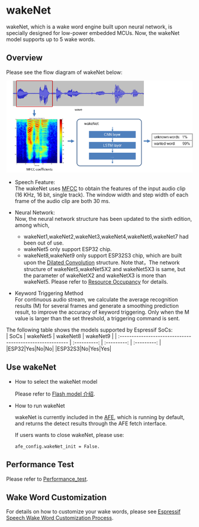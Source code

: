 # wakeNet  

wakeNet, which is a wake word engine built upon neural network, is specially designed for low-power embedded MCUs. Now, the wakeNet model supports up to 5 wake words.

## Overview

Please see the flow diagram of wakeNet below:

<center>
<img src="../../.static/wakenet_workflow.png" width = "800" />
</center>

- Speech Feature:  
  The wakeNet uses [MFCC](https://en.wikipedia.org/wiki/Mel-frequency_cepstrum) to obtain the features of the input audio clip (16 KHz, 16 bit, single track). The window width and step width of each frame of the audio clip are both 30 ms. 
- Neural Network:  
  Now, the neural network structure has been updated to the sixth edition, among which,  
  - wakeNet1,wakeNet2,wakeNet3,wakeNet4,wakeNet6,wakeNet7 had been out of use.
  - wakeNet5 only support ESP32 chip.
  - wakeNet8,wakeNet9 only support ESP32S3 chip, which are built upon the [Dilated Convolution](https://arxiv.org/pdf/1609.03499.pdf) structure. 
  Note that，The network structure of wakeNet5,wakeNet5X2 and wakeNet5X3 is same, but the parameter of wakeNetX2 and wakeNetX3 is more than wakeNet5. Please refer to [Resource Occupancy](#performance-test) for details.

         
- Keyword Triggering Method  
  For continuous audio stream, we calculate the average recognition results (M) for several frames and generate a smoothing prediction result, to improve the accuracy of keyword triggering. Only when the M value is larger than the set threshold, a triggering command is sent.  

The following table shows the models supported by Espressif SoCs:   
|                          SoCs                              |   wakeNet5   |  wakeNet8   |  wakeNet9   |
| :-------------------------------------------------------- | :----------: | :---------: | :---------: |
|ESP32|Yes|No|No| 
|ESP32S3|No|Yes|Yes| 


## Use wakeNet

- How to select the wakeNet model  
  
  Please refer to  [Flash model 介绍](../flash_model/README.md).
  
- How to run wakeNet

  wakeNet is currently included in the [AFE](../audio_front_end/README.md), which is running by default, and returns the detect results through the AFE fetch interface.
  
  If users wants to close wakeNet, please use:
  
  ```
  afe_config.wakeNet_init = False.
  ```

## Performance Test

Please refer to [Performance_test](../performance_test/README.md).

## Wake Word Customization

For details on how to customize your wake words, please see [Espressif Speech Wake Word Customization Process](ESP_Wake_Words_Customization.md).
